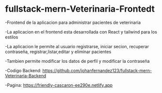 # fullstack-mern-Veterinaria-Frontedt
-Frontend de la aplicacion para administrar pacientes de veterinaria


-La aplicacion en el frontend esta desarrollada con React y tailwind para los estilos 


-La aplicacion le permite al usuario registrarse, iniciar secion, recuperar contraseña, registrar,listar,editar y eliminar pacientes


-Tambien permite modificar los datos de perfil y modificar la contraseña 

-Codigo Backend: https://github.com/johanfernandez123/fullstack-mern-Veterinaria-Backend 

-Pagina: https://friendly-cascaron-ee290e.netlify.app


